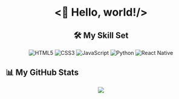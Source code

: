 <!--
**FreddyC08/FreddyC08** is a ✨ _special_ ✨ repository because its `README.md` (this file) appears on your GitHub profile.

Here are some ideas to get you started:

- 🔭 I’m currently working on ...
- 🌱 I’m currently learning ...
- 👯 I’m looking to collaborate on ...
- 🤔 I’m looking for help with ...
- 💬 Ask me about ...
- 📫 How to reach me: ...
- 😄 Pronouns: ...
- ⚡ Fun fact: ...
-->
<h1 align="center"><👋 Hello, world!/></h1>

<h2 align="center">🛠️ My Skill Set</h2>

<p align="center">
  <img alt="HTML5" src="https://img.shields.io/badge/HTML5-%23E34F26.svg?&style=for-the-badge&logo=html5&logoColor=white"/>
  <img alt="CSS3" src="https://img.shields.io/badge/CSS3-%231572B6.svg?&style=for-the-badge&logo=css3&logoColor=white"/>
  <img alt="JavaScript" src="https://img.shields.io/badge/JavaScript-%23F7DF1E.svg?&style=for-the-badge&logo=JavaScript&logoColor=white"/>
  <img alt="Python" src="https://img.shields.io/badge/Python-%233776AB.svg?&style=for-the-badge&logo=Python&logoColor=white"/>
  <img alt="React Native" src="https://img.shields.io/badge/React_Native-%23563D7C.svg?&style=for-the-badge&logo=react&logoColor=white"/>
</p>

<h2>📊 My GitHub Stats</h2>

<p align="center">
  <img src="https://github-readme-stats.vercel.app/api?username=FreddyC08">
</p>
